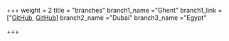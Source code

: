 +++
weight = 2
title = "branches"
branch1_name ="Ghent"
branch1_link = ["[GitHub](http://github.com"), [GitHub](http://github.com)]
branch2_name ="Dubai"
branch3_name ="Egypt"

+++

